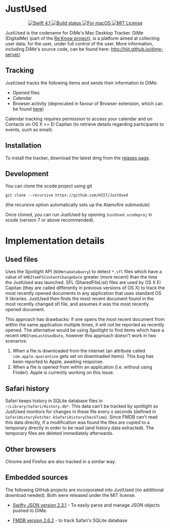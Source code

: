 # JustUsed

<p align="center">
  <a href="https://swift.org" target="_blank">
    <img src="https://img.shields.io/badge/swift-4.1-brightgreen.svg" alt="Swift 4.1">
  </a>
  <a href="https://travis-ci.org/HIIT/JustUsed" target="_blank">
    <img src="https://travis-ci.org/HIIT/JustUsed.svg" alt="Build status">
  </a>
  <a href="https://developer.apple.com/swift/" target="_blank">
    <img src="https://img.shields.io/badge/platform-macOS-lightgray.svg" alt="For macOS">
  </a>
  <a href="LICENSE">
    <img src="https://img.shields.io/badge/license-MIT-brightgreen.svg" alt="MIT License">
  </a>
</p>

JustUsed is the codename for DiMe's Mac Desktop Tracker. DiMe (DigitalMe) (part of the [Re:Know project](http://www.reknow.fi)), is a platform aimed at collecting user data, for the user, under full control of the user. More information, including DiMe's source code, can be found here: http://hiit.github.io/dime-server/.

## Tracking

JustUsed tracks the following items and sends their information to DiMe:

- Opened files
- Calendar
- Browser activity (deprecated in favour of Browser extension, which can be found [here](http://hiit.github.io/dime-server/))

Calendar tracking requires permission to access your calendar and on Contacts on OS X >= El Capitan (to retrieve details regarding participants to events, such as email).

## Installation

To install the tracker, download the latest dmg from the [relases page](https://github.com/HIIT/JustUsed/releases).

## Development

You can clone the xcode project using git

```
git clone --recursive https://github.com/HIIT/JustUsed
```

(the recursive option automatically sets up the Alamofire submodule)

Once cloned, you can run JustUsed by opening `JustUsed.xcodeproj` in xcode (version 7 or above recommended).

# Implementation details

## Used files

Uses the Spotlight API (`NSMetadataQuery`) to detect `*.sfl` files which have a value of `kMDItemFSContentChangeDate` greater (more recent) than the time the JustUsed was launched. SFL (SharedFileList) files are used by OS X El Capitan (they are called differently in previous versions of OS X) to track the most recently opened documents in any application that uses standard OS X libraries. JustUsed then finds the most recent document found in the most recently changed sfl file, and assumes it was the most recently opened document.

This approach has drawbacks: if one opens the most recent document from within the same application multiple times, it will not be reported as recently opened. The alternative would be using Spotlight to find items which have a recent `kMDItemLastUsedDate`, however this approach doesn't work in two scenarios:

1. When a file is downloaded from the internet (an attribute called `com.apple.quarantine` gets set on downloaded items). This bug has been reported to Apple, awaiting response.
2. When a file is opened from within an application (i.e. without using Finder). Apple is currently working on this issue.

## Safari history

Safari keeps history in SQLite database files in ```~/Library/Safari/History.db*```. This data can't be tracked by spotlight so JustUsed monitors for changes in these file every *x* seconds (defined in ```SafariHistoryFetcher.kSafariHistoryCheckTime```). Since FMDB can't read this data directly, if a modification was found the files are copied to a temporary directly in order to be read (and history data extracted). The temporary files are deleted immediately afterwards.

## Other browsers

Chrome and Firefox are also tracked in a similar way.

## Embedded sources

The following GitHub projects are incorporated into JustUsed (no additional download needed). Both were released under the MIT license.

- [Swifty JSON version 2.3.1](https://github.com/SwiftyJSON/SwiftyJSON/releases/tag/2.3.1) - To easily parse and manage JSON objects pushed to DiMe.

- [FMDB version 2.6.2](https://github.com/ccgus/fmdb/releases/tag/2.6.2) - to track Safari's SQLite database
